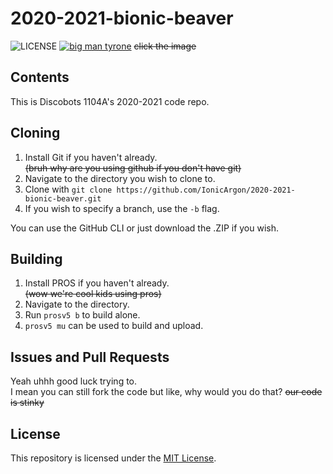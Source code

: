 # 2020-2021-bionic-beaver

![LICENSE](https://img.shields.io/github/license/IonicArgon/2020-2021-bionic-beaver)
[![big man tyrone](https://external-content.duckduckgo.com/iu/?u=https%3A%2F%2Fi.ytimg.com%2Fvi%2F8_ZCXUnsZbk%2Fmaxresdefault.jpg&f=1&nofb=1)](https://www.youtube.com/watch?v=8_ZCXUnsZbk)
~~click the image~~

## Contents

This is Discobots 1104A's 2020-2021 code repo.  

## Cloning

1. Install Git if you haven't already.  
    ~~(bruh why are you using github if you don't have git)~~
2. Navigate to the directory you wish to clone to.
3. Clone with `git clone https://github.com/IonicArgon/2020-2021-bionic-beaver.git`
4. If you wish to specify a branch, use the `-b` flag.

You can use the GitHub CLI or just download the .ZIP if you wish.

## Building

1. Install PROS if you haven't already.  
    ~~(wow we're cool kids using pros)~~
2. Navigate to the directory.
3. Run `prosv5 b` to build alone.
4. `prosv5 mu` can be used to build and upload.

## Issues and Pull Requests

Yeah uhhh good luck trying to.  
I mean you can still fork the code but like, why would you do that? ~~our code is stinky~~

## License

This repository is licensed under the [MIT License](https://mit-license.org/).

